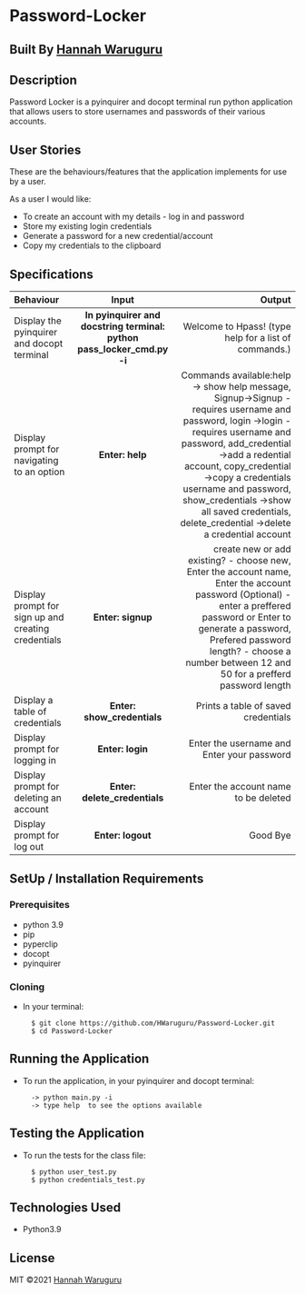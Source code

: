 # Password-Locker

## Built By [Hannah Waruguru](https://github.com/HWaruguru/)

## Description
Password Locker is a pyinquirer and docopt terminal run python application that allows users to store usernames and passwords of their various accounts.

## User Stories
These are the behaviours/features that the application implements for use by a user.

As a user I would like:
* To create an account with my details - log in and password
* Store my existing login credentials
* Generate a password for a new credential/account
* Copy my credentials to the clipboard

## Specifications
| Behaviour | Input | Output |
| :---------------- | :---------------: | ------------------: |
| Display the pyinquirer and docopt terminal | **In pyinquirer and docstring terminal: python pass_locker_cmd.py -i** | Welcome to Hpass! (type help for a list of commands.) |
| Display prompt for navigating to an option | **Enter: help** | Commands available:help -> show help message, Signup->Signup - requires username and password, login ->login - requires username and password, add_credential ->add a redential account, copy_credential ->copy a credentials username and password, show_credentials ->show all saved credentials, delete_credential ->delete a credential account  |
| Display prompt for sign up and creating credentials | **Enter: signup** | create new or add existing? - choose new, Enter the account name, Enter the account password (Optional) - enter a preffered password  or Enter to generate a password,  Prefered password length? - choose a number between 12 and 50 for a prefferd password length |
| Display a table of credentials | **Enter: show_credentials** | Prints a table of saved credentials |
| Display prompt for logging in | **Enter: login** | Enter the username and Enter your password |
| Display prompt for deleting an account | **Enter: delete_credentials** | Enter the account name to be deleted |
| Display prompt for log out | **Enter: logout** | Good Bye |


## SetUp / Installation Requirements
### Prerequisites
* python 3.9
* pip
* pyperclip
* docopt
* pyinquirer

### Cloning
* In your terminal:
        
        $ git clone https://github.com/HWaruguru/Password-Locker.git
        $ cd Password-Locker

## Running the Application
* To run the application, in your pyinquirer and docopt terminal:

        -> python main.py -i
        -> type help  to see the options available
        
## Testing the Application
* To run the tests for the class file:

        $ python user_test.py
        $ python credentials_test.py
        
## Technologies Used
* Python3.9

## License
MIT &copy;2021 [Hannah Waruguru](https://github.com/HWaruguru/)

